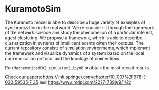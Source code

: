 # KuramotoSim

The Kuramoto model is able to describe a huge variety of examples of synchronization in the real world. We re-consider it through the framework of the network science and study the phenomenon of a particular interest, agent clustering. 
We propose a framework, which is able to describe clusterization in systems of intelligent agents given their outputs.
The current repository consists of simulation environments, which implement the framework and visualize dynamics of a system based on the local communication protocol and the topology of connections.

Run `MathematicsMPDI_simulator2.ipynb` to obtain the most recent results.

Check our papers: https://link.springer.com/chapter/10.1007%2F978-3-030-59535-7_35
and https://www.mdpi.com/2227-7390/9/1/22
